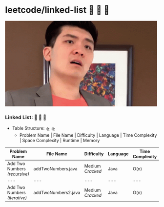 # leetcode/linked-list :space_invader:	:space_invader:	:space_invader:	
![](https://github.com/guillermobermejo/leetcode/blob/main/f.gif)
### Linked List: :space_invader:	:space_invader:	:space_invader:	
- Table Structure: :flying_saucer: :flying_saucer:
  - Problem Name | File Name | Difficulty | Language | Time Complexity | Space Complexity | Runtime | Memory

|Problem Name|File Name|Difficulty|Language|Time Complexity|Space Complexity|Runtime|Memory|
|---|---|---|---|---|---|---|---|
|Add Two Numbers<br/>*(recursive)*|addTwoNumbers.java|Medium<br/>*Cracked*|Java|O(n)|O(n)|1ms (Beats 100%)|44.2 (Beats 32.42%)|
|---|---|---|---|---|---|---|---|
|Add Two Numbers<br/>*(iterative)*|addTwoNumbers2.java|Medium<br/>*Cracked*|Java|O(n)|O(n)|1ms (Beats 100%)|44.3 (Beats 30.97%)|
